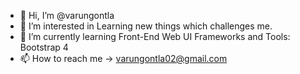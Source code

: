 - 👋 Hi, I’m @varungontla
- 👀 I’m interested in Learning new things which challenges me.
- 🌱 I’m currently learning Front-End Web UI Frameworks and Tools: Bootstrap 4
- 📫 How to reach me -> varungontla02@gmail.com
